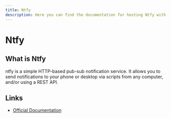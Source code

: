 ```yaml
---
title: Ntfy
description: Here you can find the documentation for hosting Ntfy with Coolify.
---
```


# Ntfy

<ZoomableImage src="/docs/images/services/ntfy.svg" />

## What is Ntfy

ntfy is a simple HTTP-based pub-sub notification service. It allows you to send notifications to your phone or desktop via scripts from any computer, and/or using a REST API.

## Links

- [Official Documentation](https://docs.ntfy.sh/?utm_source=coolify.io)
